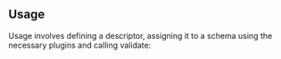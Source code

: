 ## Usage

Usage involves defining a descriptor, assigning it to a schema using the necessary plugins and calling validate: 

